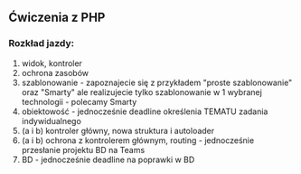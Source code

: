 ## Ćwiczenia z PHP

### Rozkład jazdy:
1. widok, kontroler
2. ochrona zasobów
3. szablonowanie - zapoznajecie się z przykładem "proste szablonowanie" oraz "Smarty" ale realizujecie tylko szablonowanie w 1 wybranej technologii - polecamy Smarty
4. obiektowość - jednocześnie deadline określenia TEMATU zadania indywidualnego
5. (a i b) kontroler główny, nowa struktura i autoloader
6. (a i b) ochrona z kontrolerem głównym, routing - jednocześnie przesłanie projektu BD na Teams
7. BD - jednocześnie deadline na poprawki w BD
